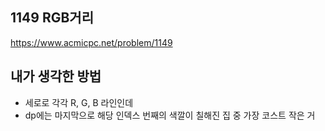 ## 1149 RGB거리

<https://www.acmicpc.net/problem/1149>

## 내가 생각한 방법

<!-- ![이미지](./img.png) -->

- 세로로 각각 R, G, B 라인인데
- dp에는 마지막으로 해당 인덱스 번째의 색깔이 칠해진 집 중 가장 코스트 작은 거
